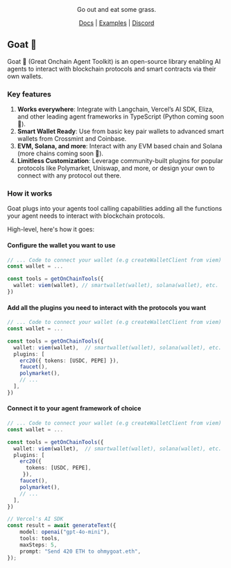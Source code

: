 

<div align="center">
Go out and eat some grass.

[Docs](https://ohmygoat.dev) | [Examples](https://github.com/goat-sdk/goat/tree/main/typescript/examples) | [Discord](https://discord.gg/2F8zTVnnFz)</div>

## Goat 🐐
Goat 🐐 (Great Onchain Agent Toolkit) is an open-source library enabling AI agents to interact with blockchain protocols and smart contracts via their own wallets.

### Key features
1. **Works everywhere**: Integrate with Langchain, Vercel’s AI SDK, Eliza, and other leading agent frameworks in TypeScript (Python coming soon 👀).
2. **Smart Wallet Ready**: Use from basic key pair wallets to advanced smart wallets from Crossmint and Coinbase.
3. **EVM, Solana, and more**: Interact with any EVM based chain and Solana (more chains coming soon 👀).
4. **Limitless Customization**: Leverage community-built plugins for popular protocols like Polymarket, Uniswap, and more, or design your own to connect with any protocol out there.

### How it works
Goat plugs into your agents tool calling capabilities adding all the functions your agent needs to interact with blockchain protocols. 

High-level, here's how it goes:

#### Configure the wallet you want to use
```typescript
// ... Code to connect your wallet (e.g createWalletClient from viem)
const wallet = ...

const tools = getOnChainTools({
  wallet: viem(wallet), // smartwallet(wallet), solana(wallet), etc.
})
```

#### Add all the plugins you need to interact with the protocols you want
```typescript
// ... Code to connect your wallet (e.g createWalletClient from viem)
const wallet = ...

const tools = getOnChainTools({
  wallet: viem(wallet),  // smartwallet(wallet), solana(wallet), etc.
  plugins: [
    erc20({ tokens: [USDC, PEPE] }),
    faucet(),
    polymarket(),
    // ...
  ],
})
```

#### Connect it to your agent framework of choice
```typescript
// ... Code to connect your wallet (e.g createWalletClient from viem)
const wallet = ...

const tools = getOnChainTools({
  wallet: viem(wallet),  // smartwallet(wallet), solana(wallet), etc.
  plugins: [ 
    erc20({ 
      tokens: [USDC, PEPE],
     }), 
    faucet(), 
    polymarket(), 
    // ...
  ],
})

// Vercel's AI SDK
const result = await generateText({
    model: openai("gpt-4o-mini"),
    tools: tools,
    maxSteps: 5,
    prompt: "Send 420 ETH to ohmygoat.eth",
});
```

